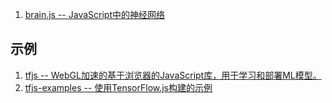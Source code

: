 1. [brain.js -- JavaScript中的神经网络](https://github.com/BrainJS/brain.js)
## 示例
1. [tfjs -- WebGL加速的基于浏览器的JavaScript库，用于学习和部署ML模型。](https://github.com/tensorflow/tfjs)
2. [tfjs-examples -- 使用TensorFlow.js构建的示例](https://github.com/tensorflow/tfjs-examples)